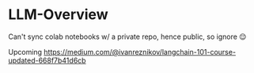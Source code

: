 # LLM-Overview
Can't sync colab notebooks w/ a private repo, hence public, so ignore 😌

Upcoming https://medium.com/@ivanreznikov/langchain-101-course-updated-668f7b41d6cb
